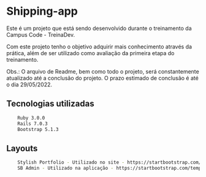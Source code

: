 # Shipping-app
Este é um projeto que está sendo desenvolvido durante o treinamento da Campus Code - TreinaDev.

Com este projeto tenho o objetivo adquirir mais conhecimento através da prática, além de ser utilizado como avaliação da primeira etapa do treinamento.

Obs.: O arquivo de Readme, bem como todo o projeto, será constantemente atualizado até a conclusão do projeto. O prazo estimado de conclusão é até o dia 29/05/2022.

## Tecnologias utilizadas

```bash
    Ruby 3.0.0
    Rails 7.0.3
    Bootstrap 5.1.3
```

## Layouts

```bash
    Stylish Portfolio - Utilizado no site - https://startbootstrap.com/theme/stylish-portfolio
    SB Admin - Utilizado na aplicação - https://startbootstrap.com/template/sb-admin
```
